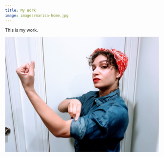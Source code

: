 ```yaml
---
title: My Work
image: images/marisa-home.jpg
---
```


This is my work.

![Marisa!](images/marisa-rosie.jpg)
